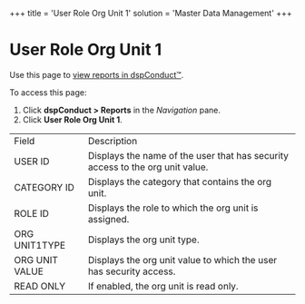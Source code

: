+++
title = 'User Role Org Unit 1'
solution = 'Master Data Management'
+++

# User Role Org Unit 1

<div class="use">

Use this page to [view reports in
dspConduct™](../Use_Cases/View_Reports_in_dspConduct).

</div>

To access this page:

1.  Click <span style="font-weight: bold;">dspConduct \>
    </span>**Reports** in the *Navigation* pane.
2.  Click **User Role Org Unit
1**.

|                |                                                                               |
| -------------- | ----------------------------------------------------------------------------- |
| Field          | Description                                                                   |
| USER ID        | Displays the name of the user that has security access to the org unit value. |
| CATEGORY ID    | Displays the category that contains the org unit.                             |
| ROLE ID        | Displays the role to which the org unit is assigned.                          |
| ORG UNIT1TYPE  | Displays the org unit type.                                                   |
| ORG UNIT VALUE | Displays the org unit value to which the user has security access.            |
| READ ONLY      | If enabled, the org unit is read only.                                        |
